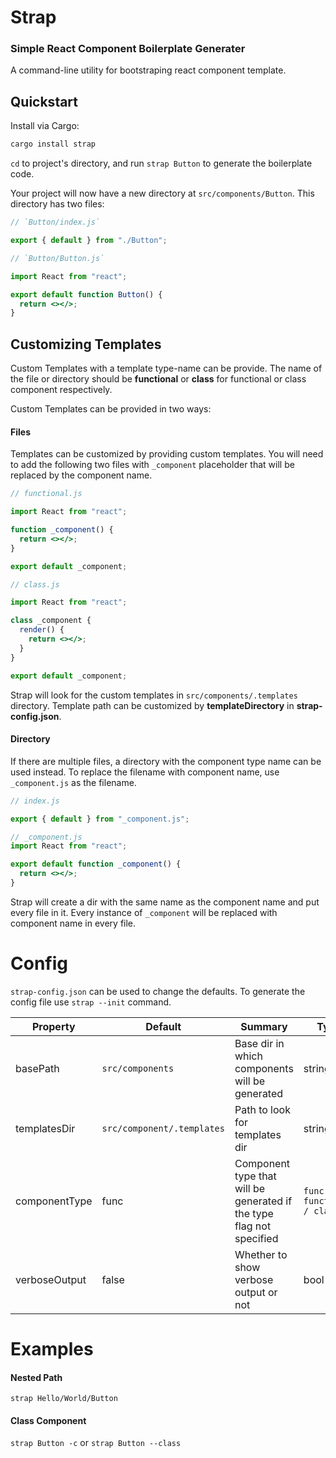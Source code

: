 # Strap

### Simple React Component Boilerplate Generater

A command-line utility for bootstraping react component template.

## Quickstart

Install via Cargo:

```bash
cargo install strap
```

`cd` to project's directory, and run `strap Button` to generate the boilerplate code.

Your project will now have a new directory at `src/components/Button`. This directory has two files:

```jsx
// `Button/index.js`

export { default } from "./Button";
```

```jsx
// `Button/Button.js`

import React from "react";

export default function Button() {
  return <></>;
}
```

## Customizing Templates

Custom Templates with a template type-name can be provide. The name of the file or directory should be **functional** or **class** for functional or class component respectively.

Custom Templates can be provided in two ways:

#### Files

Templates can be customized by providing custom templates. You will need to add the following two files with `_component` placeholder that will be replaced by the component name.

```jsx
// functional.js

import React from "react";

function _component() {
  return <></>;
}

export default _component;
```

```jsx
// class.js

import React from "react";

class _component {
  render() {
    return <></>;
  }
}

export default _component;
```

Strap will look for the custom templates in `src/components/.templates` directory. Template path can be customized by **templateDirectory** in **strap-config.json**.

#### Directory

If there are multiple files, a directory with the component type name can be used instead. To replace the filename with component name, use `_component.js` as the filename.

```jsx
// index.js

export { default } from "_component.js";
```

```jsx
// _component.js
import React from "react";

export default function _component() {
  return <></>;
}
```

Strap will create a dir with the same name as the component name and put every file in it. Every instance of `_component` will be replaced with component name in every file.

# Config

`strap-config.json` can be used to change the defaults. To generate the config file use `strap --init` command.

| Property      | Default                    | Summary                                                              | Type                        |
| ------------- | -------------------------- | -------------------------------------------------------------------- | --------------------------- | 
| basePath      | `src/components`           | Base dir in which components will be generated                       | string                      |
| templatesDir  | `src/component/.templates` | Path to look for templates dir                                       | string                      |
| componentType | func                       | Component type that will be generated if the type flag not specified | `func / functional / class` |
| verboseOutput | false                      | Whether to show verbose output or not                                | bool                        |

# Examples

#### Nested Path

`strap Hello/World/Button`

#### Class Component

`strap Button -c` or `strap Button --class`
